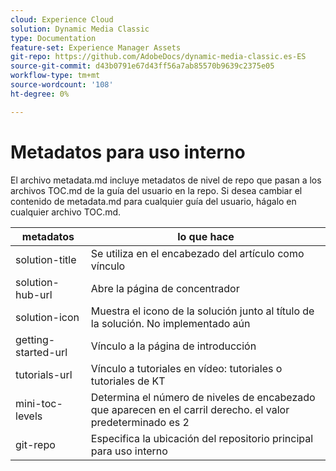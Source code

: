```yaml
---
cloud: Experience Cloud
solution: Dynamic Media Classic
type: Documentation
feature-set: Experience Manager Assets
git-repo: https://github.com/AdobeDocs/dynamic-media-classic.es-ES
source-git-commit: d43b0791e67d43ff56a7ab85570b9639c2375e05
workflow-type: tm+mt
source-wordcount: '108'
ht-degree: 0%

---
```



# Metadatos para uso interno

El archivo metadata.md incluye metadatos de nivel de repo que pasan a los archivos TOC.md de la guía del usuario en la repo. Si desea cambiar el contenido de metadata.md para cualquier guía del usuario, hágalo en cualquier archivo TOC.md.

| metadatos | lo que hace |
|--- |--- |
| solution-title | Se utiliza en el encabezado del artículo como vínculo |
| solution-hub-url | Abre la página de concentrador |
| solution-icon | Muestra el icono de la solución junto al título de la solución. No implementado aún |
| getting-started-url | Vínculo a la página de introducción |
| tutorials-url | Vínculo a tutoriales en vídeo: tutoriales o tutoriales de KT |
| mini-toc-levels | Determina el número de niveles de encabezado que aparecen en el carril derecho. el valor predeterminado es 2 |
| git-repo | Especifica la ubicación del repositorio principal para uso interno |

